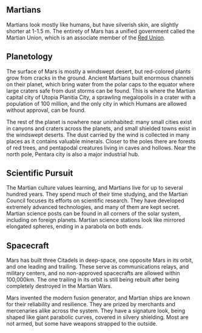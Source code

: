 ## Martians
Martians look mostly like humans, but have silverish skin, are slightly shorter at 1-1.5 m. The entirety of Mars has a unified government called the Martian Union, which is an associate member of the [Red Union](The%20Red%20Union.md).
## Planetology
The surface of Mars is mostly a windswept desert, but red-colored plants grow from cracks in the ground. Ancient Martians built enormous channels on their planet, which bring water from the polar caps to the equator where large craters safe from dust storms can be found. This is where the Martian capital city of Utopia Planitia City, a sprawling megalopolis in a crater with a population of 100 million, and the only city in which Humans are allowed without approval, can be found.

The rest of the planet is nowhere near uninhabited: many small cities exist in canyons and craters across the planets, and small shielded towns exist in the windswept deserts. The dust carried by the wind is collected in many places as it contains valuable minerals. Closer to the poles there are forests of red trees, and pentapodal creatures living in caves and hollows. Near the north pole, Pentara city is also a major industrial hub.
## Scientific Pursuit
The Martian culture values learning, and Martians live for up to several hundred years. They spend much of their time studying, and the Martian Council focuses its efforts on scientific research. They have developed extremely advanced technologies, and many of them are kept secret. Martian science posts can be found in all corners of the solar system, including on foreign planets. Martian science stations look like mirrored elongated spheres, ending in a parabola on both ends.
## Spacecraft
Mars has built three Citadels in deep-space, one opposite Mars in its orbit, and one leading and trailing. These serve as communications relays, and military centers, and no non-approved spacecrafts are allowed within 100,000km. The one trailing in its orbit is still being rebuilt after being completely destroyed in the Martian Wars.

Mars invented the modern fusion generator, and Martian ships are known for their reliability and resilience. They are prized by merchants and mercenaries alike across the system. They have a signature look, being shaped like giant parabolic curves, covered in silvery shielding. Most are not armed, but some have weapons strapped to the outside.
